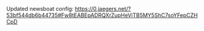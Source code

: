 Updated newsboat config: https://0.jaegers.net/?53bf544db6b44735#Fw8tEABEpADRQXrZupHeVjTB5MY5ShC7soYFepCZHCpD
